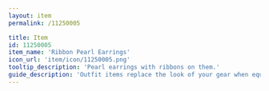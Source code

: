 ```yaml
---
layout: item
permalink: /11250005

title: Item
id: 11250005
item_name: 'Ribbon Pearl Earrings'
icon_url: 'item/icon/11250005.png'
tooltip_description: 'Pearl earrings with ribbons on them.'
guide_description: 'Outfit items replace the look of your gear when equipped.'
---
```

